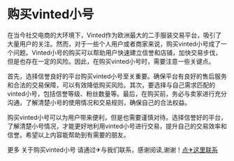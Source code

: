 # 购买vinted小号

在当今社交电商的大环境下，Vinted作为欧洲最大的二手服装交易平台，吸引了大量用户的关注。然而，对于一些个人用户或者商家来说，购买vinted小号成了一个问题。Vinted小号的购买可以帮助用户快速建立信誉和店铺，加快交易步伐，但是也存在一定的风险。因此，在购买vinted小号时，需要注意一些关键点。

首先，选择信誉良好的平台购买vinted小号至关重要。确保平台有良好的售后服务和合法的交易保障，可以有效降低购买风险。其次，要选择与自己需求匹配的vinted小号，包括信誉等级、粉丝数量等。最后，在购买前，务必与卖家进行充分沟通，了解清楚小号的使用情况和交易规则，确保自己的合法权益。

购买vinted小号可以为用户带来便利，但是也需要谨慎对待。选择信誉好的平台，了解清楚小号情况，才能更好地利用vinted小号进行交易，提升自己的交易效率和信誉。希望以上内容能帮助到有需要的朋友。

更多 关于购买vinted小号 请通过✈与我们联系，感谢阅读,谢谢！[点✈这里联系](https://lm.k02.cc)
